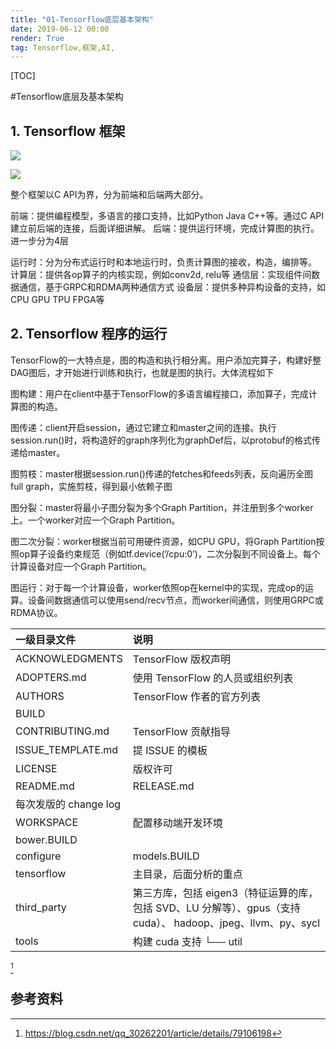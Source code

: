 ```yaml
---
title: "01-Tensorflow底层基本架构"
date: 2019-06-12 00:00
render: True 
tag: Tensorflow,框架,AI,
---
```

[TOC]

#Tensorflow底层及基本架构

## 1. Tensorflow 框架

![](../../../../attach/images/2019-07-07-13-56-27.png)



![](../../../../attach/images/2019-07-07-14-00-20.png)



整个框架以C API为界，分为前端和后端两大部分。

前端：提供编程模型，多语言的接口支持，比如Python Java C++等。通过C API建立前后端的连接，后面详细讲解。
后端：提供运行环境，完成计算图的执行。进一步分为4层

运行时：分为分布式运行时和本地运行时，负责计算图的接收，构造，编排等。
计算层：提供各op算子的内核实现，例如conv2d, relu等
通信层：实现组件间数据通信，基于GRPC和RDMA两种通信方式
设备层：提供多种异构设备的支持，如CPU GPU TPU FPGA等


## 2. Tensorflow 程序的运行

TensorFlow的一大特点是，图的构造和执行相分离。用户添加完算子，构建好整DAG图后，才开始进行训练和执行，也就是图的执行。大体流程如下


图构建：用户在client中基于TensorFlow的多语言编程接口，添加算子，完成计算图的构造。


图传递：client开启session，通过它建立和master之间的连接。执行session.run()时，将构造好的graph序列化为graphDef后，以protobuf的格式传递给master。


图剪枝：master根据session.run()传递的fetches和feeds列表，反向遍历全图full graph，实施剪枝，得到最小依赖子图


图分裂：master将最小子图分裂为多个Graph Partition，并注册到多个worker上。一个worker对应一个Graph Partition。


图二次分裂：worker根据当前可用硬件资源，如CPU GPU，将Graph Partition按照op算子设备约束规范（例如tf.device(’/cpu:0’)，二次分裂到不同设备上。每个计算设备对应一个Graph Partition。


图运行：对于每一个计算设备，worker依照op在kernel中的实现，完成op的运算。设备间数据通信可以使用send/recv节点，而worker间通信，则使用GRPC或RDMA协议。

| 一级目录文件          | 说明                                                                                                         |
| :-------------------- | :----------------------------------------------------------------------------------------------------------- |
| ACKNOWLEDGMENTS       | TensorFlow 版权声明                                                                                          |
| ADOPTERS.md           | 使用 TensorFlow 的人员或组织列表                                                                             |
| AUTHORS               | TensorFlow 作者的官方列表                                                                                    |
| BUILD                 |
| CONTRIBUTING.md       | TensorFlow 贡献指导                                                                                          |
| ISSUE_TEMPLATE.md     | 提 ISSUE 的模板                                                                                              |
| LICENSE               | 版权许可                                                                                                     |
| README.md             | RELEASE.md                                                                                                   |
| 每次发版的 change log |
| WORKSPACE             | 配置移动端开发环境                                                                                           |
| bower.BUILD           |
| configure             | models.BUILD                                                                                                 |
| tensorflow            | 主目录，后面分析的重点                                                                                       |
| third_party           | 第三方库，包括 eigen3（特征运算的库，包括 SVD、LU 分解等）、gpus（支持 cuda）、 hadoop、jpeg、llvm、py、sycl |
| tools                 | 构建 cuda 支持 └── util                                                                                      |

[^1]

## 参考资料

[^1]:https://blog.csdn.net/qq_30262201/article/details/79106198
